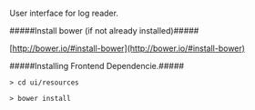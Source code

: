 User interface for log reader.

#####Install bower (if not already installed)#####

[http://bower.io/#install-bower](http://bower.io/#install-bower)

#####Installing Frontend Dependencie.#####

`> cd ui/resources`

`> bower install`
